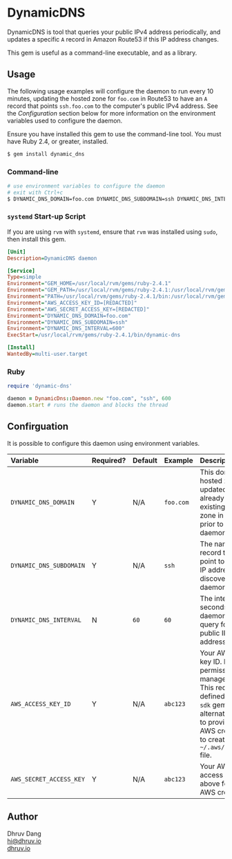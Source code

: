 # DynamicDNS

DynamicDNS is tool that queries your public IPv4 address periodically, and updates a specific `A` record in Amazon Route53 if this IP address changes.

This gem is useful as a command-line executable, and as a library.


## Usage

The following usage examples will configure the daemon to run every 10 minutes, updating the hosted zone for `foo.com` in Route53 to have an `A` record that points `ssh.foo.com` to the computer's public IPv4 address. See the *Configuration* section below for more information on the environment variables used to configure the daemon.

Ensure you have installed this gem to use the command-line tool. You must have Ruby 2.4, or greater, installed.

```bash
$ gem install dynamic_dns
```


### Command-line

```bash
# use environment variables to configure the daemon
# exit with Ctrl+c
$ DYNAMIC_DNS_DOMAIN=foo.com DYNAMIC_DNS_SUBDOMAIN=ssh DYNAMIC_DNS_INTERVAL=600 dynamic-dns
```


### `systemd` Start-up Script

If you are using `rvm` with `systemd`, ensure that `rvm` was installed using `sudo`, then install this gem.

```ini
[Unit]
Description=DynamicDNS daemon

[Service]
Type=simple
Environment="GEM_HOME=/usr/local/rvm/gems/ruby-2.4.1"
Environment="GEM_PATH=/usr/local/rvm/gems/ruby-2.4.1:/usr/local/rvm/gems/ruby-2.4.1@global"
Environment="PATH=/usr/local/rvm/gems/ruby-2.4.1/bin:/usr/local/rvm/gems/ruby-2.4.1@global/bin:/usr/local/rvm/rubies/ruby-2.4.1/bin:$PATH"
Environment="AWS_ACCESS_KEY_ID=[REDACTED]"
Environment="AWS_SECRET_ACCESS_KEY=[REDACTED]"
Environment="DYNAMIC_DNS_DOMAIN=foo.com"
Environment="DYNAMIC_DNS_SUBDOMAIN=ssh"
Environment="DYNAMIC_DNS_INTERVAL=600"
ExecStart=/usr/local/rvm/gems/ruby-2.4.1/bin/dynamic-dns

[Install]
WantedBy=multi-user.target
```


### Ruby

```ruby
require 'dynamic-dns'

daemon = DynamicDns::Daemon.new "foo.com", "ssh", 600
daemon.start # runs the daemon and blocks the thread
```


## Confirguation

It is possible to configure this daemon using environment variables.

| Variable | Required? | Default | Example | Description |
|:---|:---|:---|:---|:---|
| `DYNAMIC_DNS_DOMAIN` | Y | N/A | `foo.com` | This domain's hosted zone will be updated. It must already have an existing hosted zone in Route53 prior to running the daemon. |
| `DYNAMIC_DNS_SUBDOMAIN` | Y | N/A | `ssh` | The name of the A record that will point to the public IP address discovered by the daemon. |
| `DYNAMIC_DNS_INTERVAL` | N | `60` | `60` | The interval in seconds that the daemon should query for the public IPv4 address. |
| `AWS_ACCESS_KEY_ID` | Y | N/A | `abc123` | Your AWS access key ID. It must have permissions to manage Route53. This requirement is defined by the `aws-sdk` gem ([link](https://github.com/aws/aws-sdk-ruby)). An alternative method to providnig your AWS credentials is to create an `~/.aws/credentials` file. |
| `AWS_SECRET_ACCESS_KEY` | Y | N/A | `abc123` | Your AWS secret access key. See above for notes on AWS credentials. |


## Author

Dhruv Dang  
[hi@dhruv.io](mailto:hi@dhruv.io)  
[dhruv.io](https://dhruv.io)
